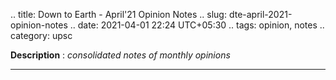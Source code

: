 .. title: Down to Earth - April'21 Opinion Notes
.. slug: dte-april-2021-opinion-notes
.. date: 2021-04-01 22:24 UTC+05:30
.. tags: opinion, notes
.. category: upsc

**Description** : *consolidated notes of monthly opinions*

***
<!-- TEASER_END -->